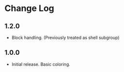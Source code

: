 # Change Log

## 1.2.0

- Block handling. (Previously treated as shell subgroup)

## 1.0.0

- Initial release. Basic coloring.